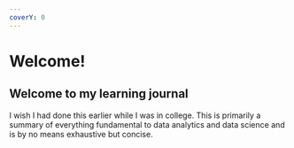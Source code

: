 ```yaml
---
coverY: 0
---
```


# Welcome!

## Welcome to my learning journal

I wish I had done this earlier while I was in college. This is primarily a summary of everything fundamental to data analytics and data science and is by no means exhaustive but concise.
